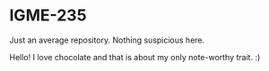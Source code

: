 # IGME-235
Just an average repository. Nothing suspicious here.

Hello! I love chocolate and that is about my only note-worthy trait. :)
